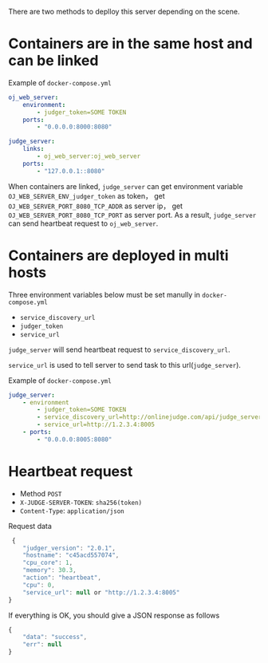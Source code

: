 There are two methods to deplloy this server depending on the scene.

# Containers are in the same host and can be linked

Example of `docker-compose.yml`

```yml
oj_web_server:
    environment:
        - judger_token=SOME TOKEN
    ports:
        - "0.0.0.0:8000:8080"

judge_server:
    links:
        - oj_web_server:oj_web_server
    ports:
        - "127.0.0.1::8080"
```

When containers are linked, `judge_server` can get environment variable `OJ_WEB_SERVER_ENV_judger_token` as token， get `OJ_WEB_SERVER_PORT_8080_TCP_ADDR` as server ip， get `OJ_WEB_SERVER_PORT_8080_TCP_PORT` as server port. As a result, `judge_server` can send heartbeat request to `oj_web_server`.
 
# Containers are deployed in multi hosts
 
 Three environment variables below must be set manully in `docker-compose.yml`
 
  - `service_discovery_url`
  - `judger_token`
  - `service_url`

  `judge_server` will send heartbeat request to `service_discovery_url`.
  
  `service_url` is used to tell server to send task to this url(`judge_server`).

Example of `docker-compose.yml`

```yml
judge_server:
    - environment
        - judger_token=SOME TOKEN
        - service_discovery_url=http://onlinejudge.com/api/judge_server
        - service_url=http://1.2.3.4:8005
    - ports:
        - "0.0.0.0:8005:8080"
```

# Heartbeat request

 - Method `POST`
 - `X-JUDGE-SERVER-TOKEN`: `sha256(token)`
 - `Content-Type`: `application/json`


Request data

```js
 {
    "judger_version": "2.0.1",
    "hostname": "c45acd557074",
    "cpu_core": 1,
    "memory": 30.3,
    "action": "heartbeat",
    "cpu": 0,
    "service_url": null or "http://1.2.3.4:8005"
}
```

If everything is OK, you should give a JSON response as follows

```js
{
    "data": "success",
    "err": null
}
```

